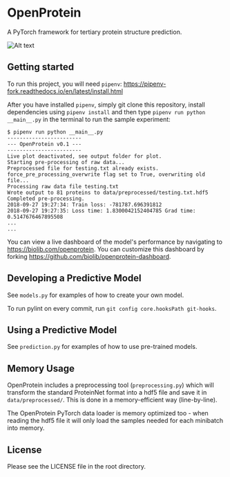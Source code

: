 # OpenProtein

A PyTorch framework for tertiary protein structure prediction.

![Alt text](examplemodelrun.png?raw=true "OpenProtein")

## Getting started
To run this project, you will need `pipenv`: https://pipenv-fork.readthedocs.io/en/latest/install.html

After you have installed `pipenv`, simply git clone this repository, install dependencies using `pipenv install` and then type `pipenv run python __main__.py` in the terminal to run the sample experiment:

```
$ pipenv run python __main__.py
------------------------
--- OpenProtein v0.1 ---
------------------------
Live plot deactivated, see output folder for plot.
Starting pre-processing of raw data...
Preprocessed file for testing.txt already exists.
force_pre_processing_overwrite flag set to True, overwriting old file...
Processing raw data file testing.txt
Wrote output to 81 proteins to data/preprocessed/testing.txt.hdf5
Completed pre-processing.
2018-09-27 19:27:34: Train loss: -781787.696391812
2018-09-27 19:27:35: Loss time: 1.8300042152404785 Grad time: 0.5147676467895508
...
...
```

You can view a live dashboard of the model's performance by navigating to https://biolib.com/openprotein. You can customize this dashboard by forking https://github.com/biolib/openprotein-dashboard.

## Developing a Predictive Model
See `models.py` for examples of how to create your own model. 

To run pylint on every commit, run `git config core.hooksPath git-hooks`.

## Using a Predictive Model
See `prediction.py` for examples of how to use pre-trained models. 

## Memory Usage
OpenProtein includes a preprocessing tool (`preprocessing.py`) which will transform the standard ProteinNet format into a hdf5 file and save it in `data/preprocessed/`. This is done in a memory-efficient way (line-by-line). 

The OpenProtein PyTorch data loader is memory optimized too - when reading the hdf5 file it will only load the samples needed for each minibatch into memory.

## License
Please see the LICENSE file in the root directory.
